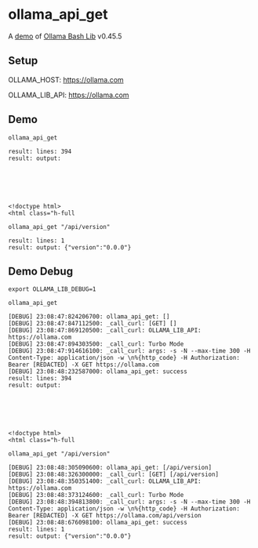 # ollama_api_get

A [demo](../README.md#demos) of [Ollama Bash Lib](https://github.com/attogram/ollama-bash-lib) v0.45.5

## Setup

OLLAMA_HOST: https://ollama.com

OLLAMA_LIB_API: https://ollama.com


## Demo


```
ollama_api_get

result: lines: 394
result: output: 






<!doctype html>
<html class="h-full
```

```
ollama_api_get "/api/version"

result: lines: 1
result: output: {"version":"0.0.0"}
```

## Demo Debug

`export OLLAMA_LIB_DEBUG=1`


```
ollama_api_get

[DEBUG] 23:08:47:824206700: ollama_api_get: []
[DEBUG] 23:08:47:847112500: _call_curl: [GET] [] 
[DEBUG] 23:08:47:869120500: _call_curl: OLLAMA_LIB_API: https://ollama.com
[DEBUG] 23:08:47:894303500: _call_curl: Turbo Mode
[DEBUG] 23:08:47:914616100: _call_curl: args: -s -N --max-time 300 -H Content-Type: application/json -w \n%{http_code} -H Authorization: Bearer [REDACTED] -X GET https://ollama.com
[DEBUG] 23:08:48:232587000: ollama_api_get: success
result: lines: 394
result: output: 






<!doctype html>
<html class="h-full
```

```
ollama_api_get "/api/version"

[DEBUG] 23:08:48:305090600: ollama_api_get: [/api/version]
[DEBUG] 23:08:48:326300000: _call_curl: [GET] [/api/version] 
[DEBUG] 23:08:48:350351400: _call_curl: OLLAMA_LIB_API: https://ollama.com
[DEBUG] 23:08:48:373124600: _call_curl: Turbo Mode
[DEBUG] 23:08:48:394813800: _call_curl: args: -s -N --max-time 300 -H Content-Type: application/json -w \n%{http_code} -H Authorization: Bearer [REDACTED] -X GET https://ollama.com/api/version
[DEBUG] 23:08:48:676098100: ollama_api_get: success
result: lines: 1
result: output: {"version":"0.0.0"}
```
